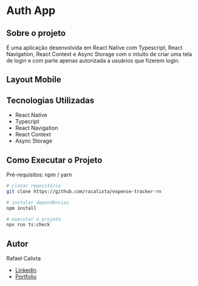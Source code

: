 # Auth App



## Sobre o projeto

É uma aplicação desenvolvida em React Native com Typescript, React Navigation, React Context e Async Storage com o intuito de criar uma tela de login e com parte apenas autorizada a usuários que fizerem login.

## Layout Mobile

## Tecnologias Utilizadas
- React Native
- Typecript
- React Navigation
- React Context 
- Async Storage

## Como Executar o Projeto
Pré-requisitos: npm / yarn

```bash
# clonar repositório
git clone https://github.com/racalixta/expense-tracker-rn

# instalar dependências
npm install

# executar o projeto
npx run ts:check
```

## Autor

Rafael Calixta

- [Linkedin](https://www.linkedin.com/in/rafael-calixta/)
- [Portfolio](https://portfolio-racalixta.vercel.app/)
